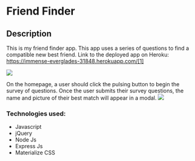 # Friend Finder 
## Description 
This is my friend finder app. This app uses a series of questions to find a compatible new best friend. 
Link to the deployed app on Heroku: https://immense-everglades-31848.herokuapp.com/[1]

![](https://lh3.googleusercontent.com/-75h5aRPI2uHsX33cZVNwS2eXgPJmQjHY8oqzDpSaCk6Obion0zZciz98cyM0yYJKTFj3wDBIJdv9rpQwv_Phuvb0l3qaw_boKlV9DsqXyS90Gd3Pr2y7oxNZ7PMJdN7PMbutKSpcw=w2400)

On the homepage, a user should click the pulsing button to begin the survey of questions. Once the user submits their survey questions, the name and picture of their best match will appear in a modal. 
![](https://lh3.googleusercontent.com/CLtTiRHWcMyI65gthiL5hSQw1MiH8aqhxlK5x8DNLNv6UL6fx-64DnOcTqiFZFc8AXvLV-Fl5I0PurA16Qp-v6yngKqNDVJjCzFYGfJtvpAvjxAUBSkpWJ4OkK44Op1rxENTF2xdWA=w2400)

### Technologies used:
* Javascript 
* jQuery
* Node Js
* Express Js
* Materialize CSS








[1]:https://immense-everglades-31848.herokuapp.com/
